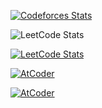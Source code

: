 [![Codeforces Stats](https://codeforces-readme-stats.vercel.app/api/card?username=Mr.Numerator_007&theme=github_dark&disable_animations=false&show_icons=true&force_username=true)](https://codeforces.com/profile/Mr.Numerator_007)

![LeetCode Stats](https://leetcard.jacoblin.cool/Numerator_429?theme=dark)

[![LeetCode Stats](https://leetcode-stats.vercel.app/api?username=Numerator_429&theme=dark)](https://github.com/JeremyTsaii/leetcode-stats)

[![AtCoder](https://badges.joonhyung.xyz/atcoder/Numerator_429.svg)](https://atcoder.jp/users/Numerator_429)

[![AtCoder](https://badges.riever.dev/atcoder/Numerator_429.svg)](https://atcoder.jp/users/Numerator_429)
